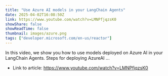 ```yaml
---
title: "Use Azure AI models in your LangChain Agents"
date: 2025-04-02T16:08:50Z
link: https://www.youtube.com/watch?v=LMNPfjqzsK0
showShare: false
showReadTime: false
thumbnail: images/azure.png
tags: ["developer.microsoft.com/en-us/reactor"]
---
```

In this video, we show you how to use models deployed on Azure AI in your LangChain Agents. Steps for deploying AzureAI ...

- Link to article: https://www.youtube.com/watch?v=LMNPfjqzsK0
